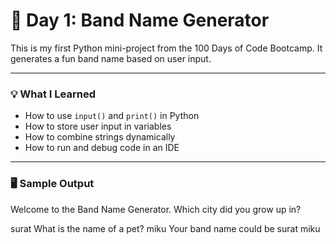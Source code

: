 # 🎸 Day 1: Band Name Generator

This is my first Python mini-project from the 100 Days of Code Bootcamp. It generates a fun band name based on user input.

---

### 💡 What I Learned
- How to use `input()` and `print()` in Python
- How to store user input in variables
- How to combine strings dynamically
- How to run and debug code in an IDE

---

### 🖥️ Sample Output
Welcome to the Band Name Generator. Which city did you grow up in?

surat What is the name of a pet? miku Your band name could be surat miku
